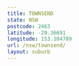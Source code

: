 ```yaml
---
title: TOWNSEND
state: NSW
postcode: 2463
latitude: -29.36691
longitude: 153.104789
url: /nsw/townsend/
layout: suburb
---
```

